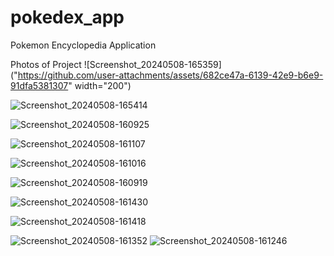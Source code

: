 # pokedex_app
Pokemon Encyclopedia Application

Photos of Project
![Screenshot_20240508-165359]("https://github.com/user-attachments/assets/682ce47a-6139-42e9-b6e9-91dfa5381307" width="200")

![Screenshot_20240508-165414](https://github.com/user-attachments/assets/db13210c-300e-4a1b-9df9-9361e15c9705)

![Screenshot_20240508-160925](https://github.com/user-attachments/assets/f94808c8-6658-4362-8152-cc76f799f6b9)

![Screenshot_20240508-161107](https://github.com/user-attachments/assets/13ff2f0c-c35a-4659-90dc-5c0d01e0dcaa)

![Screenshot_20240508-161016](https://github.com/user-attachments/assets/445a01a7-3d13-4779-bfea-52178e2fcb53)

![Screenshot_20240508-160919](https://github.com/user-attachments/assets/4ff751bf-2745-474f-8e14-971783e7a635)

![Screenshot_20240508-161430](https://github.com/user-attachments/assets/7a6a94a8-dc1a-4fbc-acb9-df43a41130e7)

![Screenshot_20240508-161418](https://github.com/user-attachments/assets/dfdb303e-faac-4a1e-90f6-e49c9e02813b)

![Screenshot_20240508-161352](https://github.com/user-attachments/assets/8187cf82-8f9c-478a-a361-b188de029923)
![Screenshot_20240508-161246](https://github.com/user-attachments/assets/20f9bb24-89f7-4110-bfb3-aa8e7978fe16)
